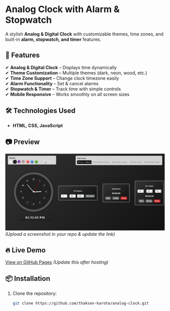 # Analog Clock with Alarm & Stopwatch  

A stylish **Analog & Digital Clock** with customizable themes, time zones, and built-in **alarm, stopwatch, and timer** features.  

## 🚀 Features  
✔ **Analog & Digital Clock** – Displays time dynamically  
✔ **Theme Customization** – Multiple themes (dark, neon, wood, etc.)  
✔ **Time Zone Support** – Change clock timezone easily  
✔ **Alarm Functionality** – Set & cancel alarms  
✔ **Stopwatch & Timer** – Track time with simple controls  
✔ **Mobile Responsive** – Works smoothly on all screen sizes  

## 🛠 Technologies Used  
- **HTML, CSS, JavaScript**  

## 📷 Preview  
![Clock Preview](clock.png) *(Upload a screenshot in your repo & update the link)*  

## 🔥 Live Demo  
[View on GitHub Pages]( https://thaksen-karote.github.io/analog-clock/) *(Update this after hosting)*  

## 📦 Installation  
1. Clone the repository:  
   ```sh
   git clone https://github.com/thaksen-karote/analog-clock.git
